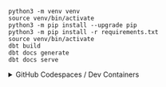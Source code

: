 

```shell
python3 -m venv venv
source venv/bin/activate
python3 -m pip install --upgrade pip
python3 -m pip install -r requirements.txt
source venv/bin/activate
dbt build
dbt docs generate
dbt docs serve
```
</details>


<details>
<summary>GitHub Codespaces / Dev Containers </summary>

#### Steps

I really like dev containers after working cross-OS for a while. Everything _just works_.
Basic Dev container setup below. I always add set extensions and settings for easier onboarding

1. Install [Docker Desktop](https://www.docker.com/products/docker-desktop/)
2. Install the VSCode [Dev Containers](https://marketplace.visualstudio.com/items?itemName=ms-vscode-remote.remote-containers) extension (formerly known as the "Remote - Containers" extension). Video tutorial [here](https://learn.microsoft.com/en-us/shows/beginners-series-to-dev-containers/installing-the-remote-containers-extension-2-of-8--beginners-series-to-dev-containers).
2. Clone this repo and open it in VSCode
1. First time: View > Command Palette > Remote-Containers: Open Folder in Container
    - Wait for container to build -- expected to take several minutes
    - Open a new terminal
3. Subsequent times: Click **Reopen in Container** and wait for container to spin up
   ![Reopen in Container](https://user-images.githubusercontent.com/8158673/181360469-c6f3eb94-6b65-4a8f-93a0-3438d182ee66.png)


### Query the data
## Browsing the data
Some options:
- [DuckDB UI](https://duckdb.org/docs/stable/extensions/ui.html)
- [duckcli](https://pypi.org/project/duckcli/)
- [DuckDB CLI](https://duckdb.org/docs/installation/?environment=cli)
- [How to set up DBeaver SQL IDE for DuckDB](https://duckdb.org/docs/guides/sql_editors/dbeaver)

### DuckDB CLI
**Note it won't actually run as I wanted to use BQ SQL which has a lot of non-ansi. It was fun to setup but a waste of time really**
1. Load the CSVs with the demo data set, run the models, and test the output of the models using the [dbt build](https://docs.getdbt.com/reference/commands/build) command:
    ```shell
    dbt build
    ```

If it did run:
    ```shell
    duckcli jaffle_shop.duckdb -e "select * from customers where customer_id = 42"
    ```

1. Generate and view the documentation for the project:
    ```shell
    dbt docs generate
    dbt docs serve
    ```


# Healthcare Subscription Analytics

This project provides analytics for a healthcare subscription business, focusing on customer retention and subscription analysis.

## Entity Relationship Diagram

![Data Model Diagram](docs/images/modeling_diagram.png "Data Model Relationships")

## Key Features

- Customer retention analysis by cohort
- Subscription and product analytics
- Healthcare-specific metrics
- Multi-dimensional analysis capabilities

## Data Models

### Customer Retention Model

The customer retention model provides comprehensive analytics on customer behavior and retention patterns, including:

- Cohort-based analysis
- Product category analysis
- Subscription status tracking
- Healthcare-specific metrics

### Subscription Analytics

Track and analyze subscription patterns:

- Subscription status and lifecycle
- Payment frequency analysis
- Auto-renewal impact
- Healthcare service utilization

### Product Analytics

Monitor healthcare product performance:

- Product category performance
- Prescription vs non-prescription analysis
- Doctor approval requirements
- Service utilization patterns
